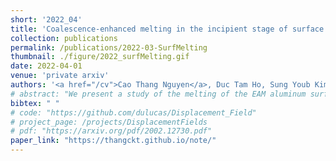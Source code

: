 ```yaml
---
short: '2022_04'
title: 'Coalescence-enhanced melting in the incipient stage of surface melting'
collection: publications
permalink: /publications/2022-03-SurfMelting
thumbnail: ./figure/2022_surfMelting.gif
date: 2022-04-01
venue: 'private arxiv'
authors: '<a href="/cv">Cao Thang Nguyen</a>, Duc Tam Ho, Sung Youb Kim.'
# abstract: "We present a study of the melting of the EAM aluminum surfaces by means of molecular dynamics simulations. At a temperature above the thermodynamic equilibrium, melting initiates at the free surface and spreads in a complicated manner depending on surface orientation. We figure out two different mechanisms governing the melting spreading, i.e., the self-growing of the liquid nuclei and the coalescence of neighboring liquid nuclei. Our simulation results demonstrate a dominance of the coalescence mechanism on the Al(110) surface resulting in the flat melting front, whereas the shape of melting front on the Al(111) surface is spherical-like due to the weakness of coalescence mechanism. Overall, this study provides a more fundamental understanding of the onset of melting of the crystalline surfaces."
bibtex: " "
# code: "https://github.com/dulucas/Displacement_Field"
# project_page: /projects/DisplacementFields
# pdf: "https://arxiv.org/pdf/2002.12730.pdf"
paper_link: "https://thangckt.github.io/note/"
---
```

